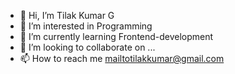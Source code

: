 - 👋 Hi, I’m Tilak Kumar G
- 👀 I’m interested in Programming
- 🌱 I’m currently learning Frontend-development
- 💞️ I’m looking to collaborate on ...
- 📫 How to reach me mailtotilakkumar@gmail.com
